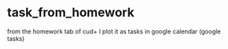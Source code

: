 # task_from_homework
from the homework tab of cud+ I plot it as tasks in google calendar (google tasks)
